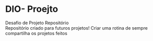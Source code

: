 # DIO- Proejto
Desafio de Projeto Repositório  
Repositório criado para futuros projetos!
Criar uma rotina de sempre compartilha os projetos feitos 
